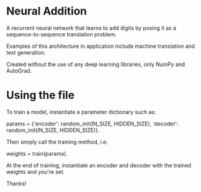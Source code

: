# Neural Addition

A recurrent neural network that learns to add digits by posing it as a sequence-to-sequence translation problem.

Examples of this architecture in application include machine translation and text generation.

Created without the use of any deep learning libraries, only NumPy and AutoGrad.

# Using the file

To train a model, instantiate a parameter dictionary such as:

params = {'encoder': random_init(IN_SIZE, HIDDEN_SIZE), 'decoder': random_init(IN_SIZE, HIDDEN_SIZE)}.

Then simply call the training method, i.e:

weights = train(params).

At the end of training, instantiate an encoder and decoder with the trained weights and you're set.

Thanks!


